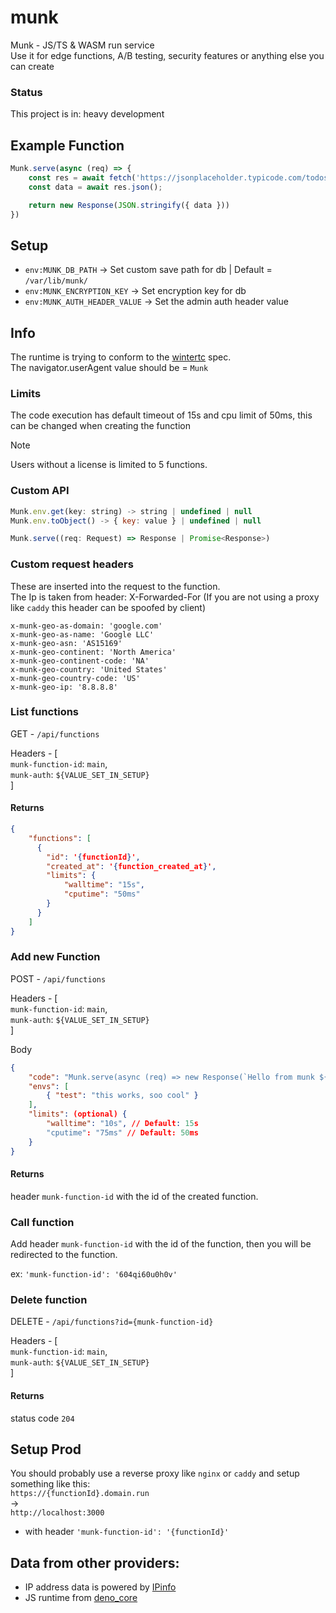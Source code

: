 # munk
Munk - JS/TS & WASM run service  
Use it for edge functions, A/B testing, security features or anything else you can create

### Status
This project is in: heavy development

## Example Function

```javascript
Munk.serve(async (req) => {
    const res = await fetch('https://jsonplaceholder.typicode.com/todos/1');
    const data = await res.json();

    return new Response(JSON.stringify({ data }))
})
```

## Setup
  * `env:MUNK_DB_PATH` -> Set custom save path for db | Default = `/var/lib/munk/`
  * `env:MUNK_ENCRYPTION_KEY` -> Set encryption key for db
  * `env:MUNK_AUTH_HEADER_VALUE` -> Set the admin auth header value

## Info
The runtime is trying to conform to the [wintertc](https://min-common-api.proposal.wintertc.org/) spec.   
The navigator.userAgent value should be = `Munk`

### Limits
The code execution has default timeout of 15s and cpu limit of 50ms, this can be changed when creating the function

> [!NOTE]  
> Users without a license is limited to 5 functions.

### Custom API

```javascript
Munk.env.get(key: string) -> string | undefined | null
Munk.env.toObject() -> { key: value } | undefined | null

Munk.serve((req: Request) => Response | Promise<Response>)
```

### Custom request headers
These are inserted into the request to the function.   
The Ip is taken from header: X-Forwarded-For (If you are not using a proxy like `caddy` this header can be spoofed by client)
```
x-munk-geo-as-domain: 'google.com'
x-munk-geo-as-name: 'Google LLC'
x-munk-geo-asn: 'AS15169'
x-munk-geo-continent: 'North America'
x-munk-geo-continent-code: 'NA'
x-munk-geo-country: 'United States'
x-munk-geo-country-code: 'US'
x-munk-geo-ip: '8.8.8.8'
```

### List functions

GET - `/api/functions`  

Headers - [  
  `munk-function-id`: `main`,  
  `munk-auth`: `${VALUE_SET_IN_SETUP}`  
] 

#### Returns

```json
{
    "functions": [
      {
        "id": '{functionId}',
        "created_at": '{function_created_at}',
        "limits": {
            "walltime": "15s",
            "cputime": "50ms"
        }
      }
    ]
}
```

### Add new Function

POST - `/api/functions`  

Headers - [  
  `munk-function-id`: `main`,  
  `munk-auth`: `${VALUE_SET_IN_SETUP}`  
]  

Body
```json
{
    "code": "Munk.serve(async (req) => new Response(`Hello from munk ${Munk.env.get('test')}`))",
    "envs": [
        { "test": "this works, soo cool" }
    ],
    "limits": (optional) {
        "walltime": "10s", // Default: 15s
        "cputime": "75ms" // Default: 50ms
    }
}
```

#### Returns

header `munk-function-id` with the id of the created function.

### Call function

Add header `munk-function-id` with the id of the function, then you will be redirected to the function.

ex: `'munk-function-id': '604qi60u0h0v'`

### Delete function

DELETE - `/api/functions?id={munk-function-id}`  

Headers - [  
  `munk-function-id`: `main`,  
  `munk-auth`: `${VALUE_SET_IN_SETUP}`  
]  

#### Returns

status code `204`

## Setup Prod

You should probably use a reverse proxy like `nginx` or `caddy` and setup something like this:  
`https://{functionId}.domain.run`  
->  
`http://localhost:3000`  
  * with header `'munk-function-id': '{functionId}'`

## Data from other providers:

* IP address data is powered by [IPinfo](https://ipinfo.io/lite)
* JS runtime from [deno_core](https://github.com/denoland/deno_core)